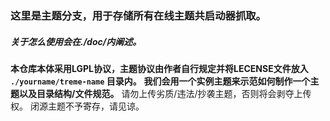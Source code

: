 ### 这里是主题分支，用于存储所有在线主题共启动器抓取。
##### 关于怎么使用会在./doc/内阐述。
 **本仓库本体采用LGPL协议，主题协议由作者自行规定并将LECENSE文件放入 `./yourname/treme-name` 目录内。** 
 **我们会用一个实例主题来示范如何制作一个主题以及目录结构/文件规范。** 
请勿上传劣质/违法/抄袭主题，否则将会剥夺上传权。
闭源主题不予寄存，请见谅。
